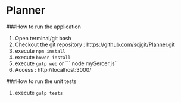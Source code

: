 # Planner

###How to run the application

1. Open terminal/git bash
2. Checkout the git repository : https://github.com/scjgit/Planner.git
3. execute ```npm install```
4. execute ```bower install```
5. execute ```gulp web``` or ``` node mySercer.js``
6. Access : http://localhost:3000/


###How to run the unit tests
1. execute ```gulp tests```
